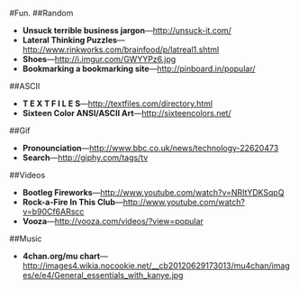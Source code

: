 #Fun.
##Random
* **Unsuck terrible business jargon**—http://unsuck-it.com/
* **Lateral Thinking Puzzles**—http://www.rinkworks.com/brainfood/p/latreal1.shtml
* **Shoes**—http://i.imgur.com/GWYYPz6.jpg
* **Bookmarking a bookmarking site**—http://pinboard.in/popular/

##ASCII
* **T E X T F I L E S**—http://textfiles.com/directory.html
* **Sixteen Color ANSI/ASCII Art**—http://sixteencolors.net/

##Gif
* **Pronounciation**—http://www.bbc.co.uk/news/technology-22620473
* **Search**—http://giphy.com/tags/tv

##Videos
* **Bootleg Fireworks**—http://www.youtube.com/watch?v=NRItYDKSqpQ 
* **Rock-a-Fire In This Club**—http://www.youtube.com/watch?v=b90Cf6ARscc
* **Vooza**—http://vooza.com/videos/?view=popular

##Music
* **4chan.org/mu chart**—http://images4.wikia.nocookie.net/__cb20120629173013/mu4chan/images/e/e4/General_essentials_with_kanye.jpg
